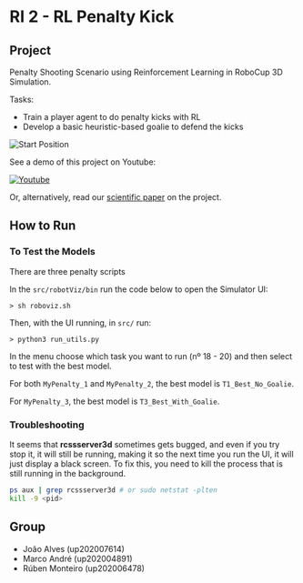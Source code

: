 # RI 2 - RL Penalty Kick

## Project

Penalty Shooting Scenario using Reinforcement Learning in RoboCup 3D Simulation.

Tasks:

- Train a player agent to do penalty kicks with RL
- Develop a basic heuristic-based goalie to defend the kicks

![Start Position](https://github.com/user-attachments/assets/461399c6-cce9-4544-8750-e4654715330a)

See a demo of this project on Youtube:

[![Youtube](https://img.shields.io/badge/YouTube-FF0000?style=for-the-badge&logo=youtube&logoColor=white)](https://www.youtube.com/watch?v=fjvVxMVGUtA)

Or, alternatively, read our [scientific paper](delivery/sci_paper/paper.pdf) on the project.

## How to Run

### To Test the Models

There are three penalty scripts

In the `src/robotViz/bin` run the code below to open the Simulator UI:

```
> sh roboviz.sh
```

Then, with the UI running, in `src/` run:

```
> python3 run_utils.py
```

In the menu choose which task you want to run (nº 18 - 20) and then select to test with the best model.

For both `MyPenalty_1` and `MyPenalty_2`, the best model is `T1_Best_No_Goalie`. 

For `MyPenalty_3`, the best model is `T3_Best_With_Goalie`.

### Troubleshooting

It seems that **rcssserver3d** sometimes gets bugged, and even if you try stop it, it will still be running, making it so the next time you run the UI, it will just display a black screen. To fix this, you need to kill the process that is still running in the background.

```bash
ps aux | grep rcssserver3d # or sudo netstat -plten
kill -9 <pid>
```

## Group

- João Alves (up202007614)
- Marco André (up202004891)
- Rúben Monteiro (up202006478)
